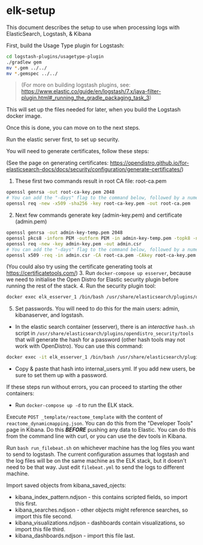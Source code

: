# elk-setup
This document describes the setup to use when processing logs with ElasticSearch, Logstash, &amp; Kibana

First, build the Usage Type plugin for Logstash:

```bash
cd logstash-plugins/usagetype-plugin
./gradlew gem
mv *.gem ../../
mv *.gemspec ../../
```
> (For more on building logstash plugins, see: https://www.elastic.co/guide/en/logstash/7.x/java-filter-plugin.html#_running_the_gradle_packaging_task_3)

This will set up the files needed for later, when you build the Logstash docker image.

Once this is done, you can move on to the next steps.

Run the elastic server first, to set up security.

You will need to generate certificates, follow these steps:

(See the page on generating certificates: https://opendistro.github.io/for-elasticsearch-docs/docs/security/configuration/generate-certificates/)

1. These first two commands result in root CA file: root-ca.pem
```bash
openssl genrsa -out root-ca-key.pem 2048
# You can add the "-days" flag to the command below, followed by a numeric value to specify how long the certificate should be valid. Default is 30 days, I think. Use "-days 10000" for a certificate that will be valid for many years.
openssl req -new -x509 -sha256 -key root-ca-key.pem -out root-ca.pem
```
2. Next few commands generate key (admin-key.pem) and certificate (admin.pem)
```bash
openssl genrsa -out admin-key-temp.pem 2048
openssl pkcs8 -inform PEM -outform PEM -in admin-key-temp.pem -topk8 -nocrypt -v1 PBE-SHA1-3DES -out admin-key.pem
openssl req -new -key admin-key.pem -out admin.csr
# You can add the "-days" flag to the command below, followed by a numeric value to specify how long the certificate should be valid. Default is 30 days, I think. Use "-days 10000" for a certificate that will be valid for many years.
openssl x509 -req -in admin.csr -CA root-ca.pem -CAkey root-ca-key.pem -CAcreateserial -sha256 -out admin.pem
```
(You could also try using the certificate generating tools at https://certificatetools.com/)
3. Run `docker-compose up esserver`, because we need to initialise the Open Distro for Elastic security plugin before running the rest of the stack.
4. Run the security plugin tool:
```bash
docker exec elk_esserver_1 /bin/bash /usr/share/elasticsearch/plugins/opendistro_security/tools/securityadmin.sh -h esserver -p 9300 -cd /usr/share/elasticsearch/plugins/opendistro_security/securityconfig/ -icl -nhnv -cacert /usr/share/elasticsearch/config/root-ca.pem -cert /usr/share/elasticsearch/config/admin.pem -key /usr/share/elasticsearch/config/admin-key.pem
```
5. Set passwords.  You will need to do this for the main users: admin, kibanaserver, and logstash.
  - In the elastic search container (esserver), there is an _interactive_ `hash.sh` script in `/usr/share/elasticsearch/plugins/opendistro_security/tools` that will generate the hash for a password (other hash tools may not work with OpenDistro). You can use this command:
```bash
docker exec -it elk_esserver_1 /bin/bash /usr/share/elasticsearch/plugins/opendistro_security/tools/hash.sh
```
  - Copy & paste that hash into internal_users.yml. If you add new users, be sure to set them up with a password.


If these steps run without errors, you can proceed to starting the other containers:

 - Run `docker-compose up -d` to run the ELK stack.

Execute `POST _template/reactome_template` with the content of `reactome_dynamicmapping.json`. You can do this from the "Developer Tools" page in Kibana. Do this **_BEFORE_** pushing any data to Elastic. You can do this from the command line with curl, or you can use the dev tools in Kibana.

Run `bash run_filebeat.sh` on whichever machine has the log files you want to send to logstash. The current configuration assumes that logstash and the log files will be on the same machine as the ELK stack, but it doesn't need to be that way. Just edit `filebeat.yml` to send the logs to different machine.

Import saved objects from kibana_saved_ojects:
 - kibana_index_pattern.ndjson - this contains scripted fields, so import this first.
 - kibana_searches.ndjson - other objects might reference searches, so import this file second.
 - kibana_visualizations.ndjson - dashboards contain visualizations, so import this file third.
 - kibana_dashboards.ndjson - import this file last.
